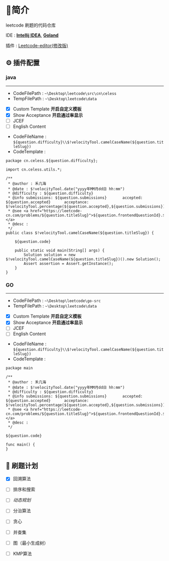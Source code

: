 # 🙌简介

leetcode 刷题的代码仓库

IDE :  **[Intellij IDEA](https://www.jetbrains.com/idea/)**,  **[Goland](https://www.jetbrains.com/go/)**

插件 :  [Leetcode-editor(修改版)](https://github.com/xiaohai2271/leetcode-editor)

## ⚙ 插件配置

### java

---

- CodeFilePath : `~\Desktop\leetcode\src\cn\celess`
- TempFilePath : `~\Desktop\leetcode\data`
- [x] Custom Template **开启自定义模板**
- [x] Show Acceptance **开启通过率显示**
- [ ] JCEF 
- [ ] English Content
- CodeFileName : `${question.difficulty}\\$!velocityTool.camelCaseName(${question.titleSlug}) `
- CodeTemplate : 
```
package cn.celess.${question.difficulty};

import cn.celess.utils.*;

/**
 * @author : 禾几海
 * @date : $!velocityTool.date("yyyy年MM月dd日 hh:mm")
 * @difficulty : ${question.difficulty}
 * @info submissions: ${question.submissions}       accepted: ${question.accepted}      acceptance: $!velocityTool.percentage(${question.accepted},${question.submissions})
 * @see <a href="https://leetcode-cn.com/problems/${question.titleSlug}">${question.frontendQuestionId}.${question.title}</a>
 * @desc :
 */
public class $!velocityTool.camelCaseName(${question.titleSlug}) {

    ${question.code}

    public static void main(String[] args) {
        Solution solution = new $!velocityTool.camelCaseName(${question.titleSlug})().new Solution();
        Assert assertion = Assert.getInstance();
    }
}
```
### GO

---

- CodeFilePath : `~\Desktop\leetcode\go-src`
- TempFilePath : `~\Desktop\leetcode\data`
- [x] Custom Template **开启自定义模板**
- [x] Show Acceptance **开启通过率显示**
- [ ] JCEF
- [ ] English Content
- CodeFileName : `${question.difficulty}\\$!velocityTool.camelCaseName(${question.titleSlug}) `
- CodeTemplate :

```
package main

/**
 * @author : 禾几海
 * @date : $!velocityTool.date("yyyy年MM月dd日 hh:mm")
 * @difficulty : ${question.difficulty}
 * @info submissions: ${question.submissions}       accepted: ${question.accepted}      acceptance: $!velocityTool.percentage(${question.accepted},${question.submissions})
 * @see <a href="https://leetcode-cn.com/problems/${question.titleSlug}">${question.frontendQuestionId}.${question.title}</a>
 * @desc :
 */
 
${question.code}

func main() {
}
```

## 📒 刷题计划

- [x] 回溯算法

- [ ] 排序和搜索

- [ ] *动态规划*

- [ ] 分治算法

- [ ] 贪心

- [ ] 并查集

- [ ] 图（最小生成树）

- [ ] KMP算法